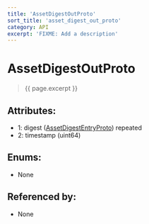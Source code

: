 ```yaml
---
title: 'AssetDigestOutProto'
sort_title: 'asset_digest_out_proto'
category: API
excerpt: 'FIXME: Add a description'
---
```


[comment]: <> (THIS PART IS GENERATED - AKA DON'T EDIT THIS PART MANUALLY)

# AssetDigestOutProto

> {{ page.excerpt }}

## Attributes:

- 1: digest ([AssetDigestEntryProto](../AssetDigestEntryProto/)) repeated
- 2: timestamp (uint64)

## Enums:

- None

## Referenced by:

- None

[comment]: <> (YOU CAN EDIT AFTER THIS)
